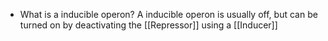 - What is a inducible operon?
	A inducible operon is usually off, but can be turned on by deactivating the [[Repressor]] using a [[Inducer]]